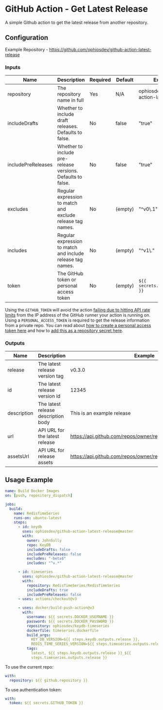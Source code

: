 # GitHub Action - Get Latest Release

A simple Github action to get the latest release from another repository.

## Configuration

Example Repository - https://github.com/ophiosdev/github-action-latest-release

### Inputs

| Name               | Description                                                 | Required | Default | Example                                |
| ------------------ | ----------------------------------------------------------- | -------- | ------- | -------------------------------------- |
| repository         | The repository name in full                                 | Yes      | N/A     | ophiosdev/github-action-latest-release |
| includeDrafts      | Whether to include draft releases. Defaults to false.       | No       | false   | "true"                                 |
| includePreReleases | Whether to include pre-release versions. Defaults to false. | No       | false   | "true"                                 |
| excludes           | Regular expression to match and exclude release tag names.  | No       | (empty) | "^v0\\.1"                              |
| includes           | Regular expression to match and include release tag names.  | No       | (empty) | "^v1\\."                               |
| token              | The GitHub token or personal access token                   | No       | (empty) | `${{ secrets.GITHUB_TOKEN }}`          |

Using the `GITHUB_TOKEN` will avoid the action [failing due to hitting API rate limits](https://github.com/ophiosdev/github-action-latest-release/issues/24)
from the IP address of the GitHub runner your action is running on. Using a `PERSONAL_ACCESS_TOKEN` is required to get the release information from a
private repo. You can read about [how to create a personal access token here](https://docs.github.com/en/github/authenticating-to-github/creating-a-personal-access-token)
and how to [add this as a repository secret here](https://docs.github.com/en/github/automating-your-workflow-with-github-actions/creating-and-using-encrypted-secrets).

### Outputs

| Name        | Description                         | Example                                                       |
| ----------- | ----------------------------------- | ------------------------------------------------------------- |
| release     | The latest release version tag      | v0.3.0                                                        |
| id          | The latest release version id       | 12345                                                         |
| description | The latest release description body | This is an example release                                    |
| url         | API URL for the latest release      | https://api.github.com/repos/owner/repo/releases/12345        |
| assetsUrl   | API URL for release assets          | https://api.github.com/repos/owner/repo/releases/12345/assets |

## Usage Example

```yaml
name: Build Docker Images
on: [push, repository_dispatch]

jobs:
  build:
    name: RedisTimeSeries
    runs-on: ubuntu-latest
    steps:
      - id: keydb
        uses: ophiosdev/github-action-latest-release@master
        with:
          owner: JohnSully
          repo: KeyDB
          includeDrafts: false
          includePreReleases: false
          excludes: "-beta$"
          includes: "^v.*"

      - id: timeseries
        uses: ophiosdev/github-action-latest-release@master
        with:
          repository: RedisTimeSeries/RedisTimeSeries
          includeDrafts: true
          includePreReleases: false
      - uses: actions/checkout@v3

      - uses: docker/build-push-action@v3
        with:
          username: ${{ secrets.DOCKER_USERNAME }}
          password: ${{ secrets.DOCKER_PASSWORD }}
          repository: ophiosdev/keydb-timeseries
          dockerfile: timeseries.dockerfile
          build_args:
            KEY_DB_VERSION=${{ steps.keydb.outputs.release }},
            REDIS_TIME_SERIES_VERSION=${{ steps.timeseries.outputs.release }}
          tags:
            latest, ${{ steps.keydb.outputs.release }}_${{
            steps.timeseries.outputs.release }}
```

To use the current repo:

```yaml
with:
  repository: ${{ github.repository }}
```

To use authentication token:

```yaml
with:
  token: ${{ secrets.GITHUB_TOKEN }}
```
